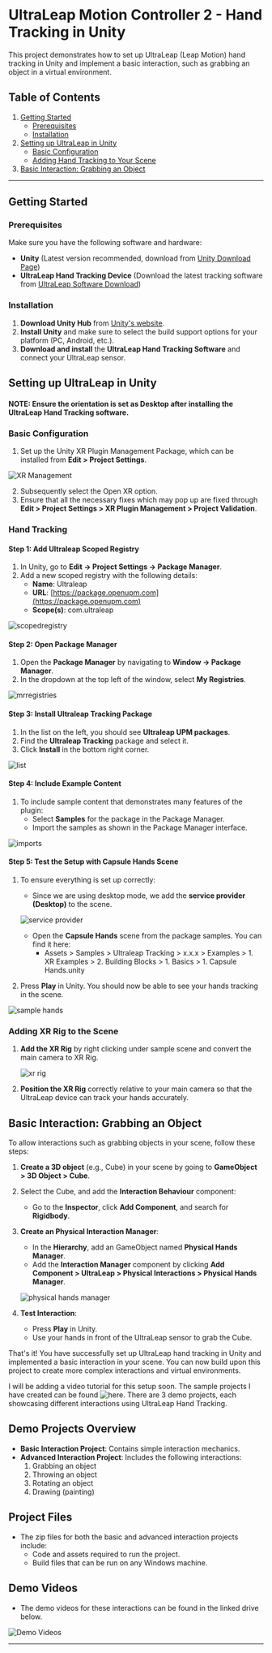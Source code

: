 # UltraLeap Motion Controller 2 - Hand Tracking in Unity

This project demonstrates how to set up UltraLeap (Leap Motion) hand tracking in Unity and implement a basic interaction, such as grabbing an object in a virtual environment.

## Table of Contents

1. [Getting Started](#getting-started)
   - [Prerequisites](#prerequisites)
   - [Installation](#installation)
2. [Setting up UltraLeap in Unity](#setting-up-ultraleap-in-unity)
   - [Basic Configuration](#basic-configuration)
   - [Adding Hand Tracking to Your Scene](#adding-hand-tracking-to-your-scene)
4. [Basic Interaction: Grabbing an Object](#basic-interaction-grabbing-an-object)

---

## Getting Started

### Prerequisites

Make sure you have the following software and hardware:

- **Unity** (Latest version recommended, download from [Unity Download Page](https://unity.com/download))
- **UltraLeap Hand Tracking Device** (Download the latest tracking software from [UltraLeap Software Download](https://developer.leapmotion.com/tracking-software-download))

### Installation

1. **Download Unity Hub** from [Unity's website](https://unity.com/download).
2. **Install Unity** and make sure to select the build support options for your platform (PC, Android, etc.).
3. **Download and install** the **UltraLeap Hand Tracking Software** and connect your UltraLeap sensor.

## Setting up UltraLeap in Unity

#### NOTE: Ensure the orientation is set as Desktop after installing the UltraLeap Hand Tracking software.

### Basic Configuration
1. Set up the Unity XR Plugin Management Package, which can be installed from **Edit > Project Settings**.

 ![XR Management](../Images/xrplugin.png)

2. Subsequently select the Open XR option.
3. Ensure that all the necessary fixes which may pop up are fixed through **Edit > Project Settings > XR Plugin Management > Project Validation**.

### Hand Tracking

#### Step 1: Add Ultraleap Scoped Registry

1. In Unity, go to **Edit -> Project Settings -> Package Manager**.
2. Add a new scoped registry with the following details:
   - **Name**: Ultraleap
   - **URL**: [https://package.openupm.com](https://package.openupm.com)
   - **Scope(s)**: com.ultraleap
  
 ![scopedregistry](../Images/scopedregistry.png)


#### Step 2: Open Package Manager

1. Open the **Package Manager** by navigating to **Window -> Package Manager**.
2. In the dropdown at the top left of the window, select **My Registries**.

 ![mrregistries](../Images/myregistries.png)


#### Step 3: Install Ultraleap Tracking Package

1. In the list on the left, you should see **Ultraleap UPM packages**.
2. Find the **Ultraleap Tracking** package and select it.
3. Click **Install** in the bottom right corner.


 ![list](../Images/packagelist.png)



#### Step 4: Include Example Content

1. To include sample content that demonstrates many features of the plugin:
   - Select **Samples** for the package in the Package Manager.
   - Import the samples as shown in the Package Manager interface.


 ![imports](../Images/sampleimport.png)

  


#### Step 5: Test the Setup with Capsule Hands Scene

1. To ensure everything is set up correctly:
   - Since we are using desktop mode, we add the **service provider (Desktop)** to the scene.

   ![service provider](../Images/desktop_oritent.png)

   - Open the **Capsule Hands** scene from the package samples. You can find it here:
     - Assets > Samples > Ultraleap Tracking > x.x.x > Examples > 1. XR Examples > 2. Building Blocks > 1. Basics > 1. Capsule Hands.unity
2. Press **Play** in Unity. You should now be able to see your hands tracking in the scene.


 ![sample hands](../Images/capsule-hands-xr.png)



### Adding XR Rig to the Scene

1. **Add the XR Rig** by right clicking under sample scene and convert the main camera to XR Rig.
   
    ![xr rig](../Images/xr-rig.png)

2. **Position the XR Rig** correctly relative to your main camera so that the UltraLeap device can track your hands accurately.

## Basic Interaction: Grabbing an Object

To allow interactions such as grabbing objects in your scene, follow these steps:

1. **Create a 3D object** (e.g., Cube) in your scene by going to **GameObject > 3D Object > Cube**.
2. Select the Cube, and add the **Interaction Behaviour** component:
   - Go to the **Inspector**, click **Add Component**, and search for **Rigidbody**.

3. **Create an Physical Interaction Manager**:
   - In the **Hierarchy**, add an GameObject named **Physical Hands Manager**.
   - Add the **Interaction Manager** component by clicking **Add Component > UltraLeap > Physical Interactions > Physical Hands Manager**.

   ![physical hands manager](../Images/physical-hands-manager.png)

4. **Test Interaction**:
   - Press **Play** in Unity.
   - Use your hands in front of the UltraLeap sensor to grab the Cube.



That's it! You have successfully set up UltraLeap hand tracking in Unity and implemented a basic interaction in your scene. You can now build upon this project to create more complex interactions and virtual environments. 

I will be adding a video tutorial for this setup soon. The sample projects I have created can be found ![here](https://drive.google.com/drive/folders/113gcTg3pcFRkuKl_jSpt5L4TmSt_RQkQ?usp=drive_link). There are 3 demo projects, each showcasing different interactions using UltraLeap Hand Tracking.

## Demo Projects Overview
- **Basic Interaction Project**: Contains simple interaction mechanics.
- **Advanced Interaction Project**: Includes the following interactions:
  1. Grabbing an object
  2. Throwing an object
  3. Rotating an object
  4. Drawing (painting)

## Project Files
- The zip files for both the basic and advanced interaction projects include:
  - Code and assets required to run the project.
  - Build files that can be run on any Windows machine.

## Demo Videos
- The demo videos for these interactions can be found in the linked drive below.


![Demo Videos](https://drive.google.com/drive/folders/1ryPLg95XQumVqqkawhKMK2yDl9PGU4E5?usp=drive_link)

---